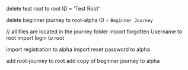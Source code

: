 delete test root to root 
ID = 'Test Root'

delete beginner journey to root-alpha
ID = `Beginner Journey`


// all files are located in the journey folder
import forgotten Username to root
import login to root

import registration to alpha
import reset password to alpha

add root-journey to root
add copy of beginner journey to alpha
